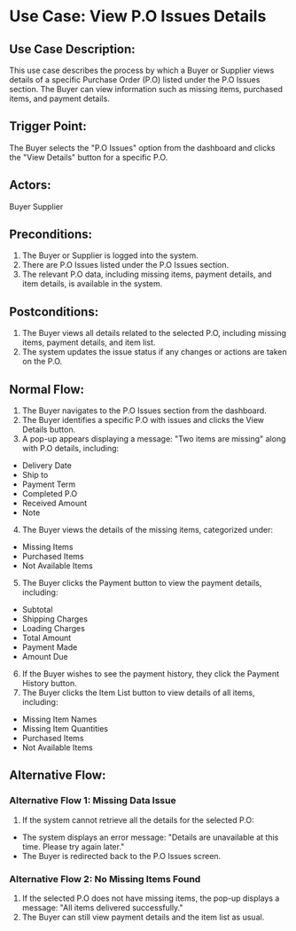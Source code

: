﻿# **Use Case: View P.O Issues Details**
## **Use Case Description:**
This use case describes the process by which a Buyer or Supplier views details of a specific Purchase Order (P.O) listed under the P.O Issues section. The Buyer can view information such as missing items, purchased items, and payment details.
## **Trigger Point:**
The Buyer selects the "P.O Issues" option from the dashboard and clicks the "View Details" button for a specific P.O.
## **Actors:**
Buyer
Supplier
## **Preconditions:**
1. The Buyer or Supplier is logged into the system.
2. There are P.O Issues listed under the P.O Issues section.
3. The relevant P.O data, including missing items, payment details, and item details, is available in the system.
## **Postconditions:**
1. The Buyer views all details related to the selected P.O, including missing items, payment details, and item list.
2. The system updates the issue status if any changes or actions are taken on the P.O.
## **Normal Flow:**
1. The Buyer navigates to the P.O Issues section from the dashboard.
2. The Buyer identifies a specific P.O with issues and clicks the View Details button.
3. A pop-up appears displaying a message: "Two items are missing" along with P.O details, including:
- Delivery Date
- Ship to
- Payment Term
- Completed P.O
- Received Amount
- Note
4. The Buyer views the details of the missing items, categorized under:
- Missing Items
- Purchased Items
- Not Available Items
5. The Buyer clicks the Payment button to view the payment details, including:
- Subtotal
- Shipping Charges
- Loading Charges
- Total Amount
- Payment Made
- Amount Due
6. If the Buyer wishes to see the payment history, they click the Payment History button.
7. The Buyer clicks the Item List button to view details of all items, including:
- Missing Item Names
- Missing Item Quantities
- Purchased Items
- Not Available Items
## **Alternative Flow:**
### **Alternative Flow 1: Missing Data Issue**
1. If the system cannot retrieve all the details for the selected P.O:
- The system displays an error message: "Details are unavailable at this time. Please try again later."
- The Buyer is redirected back to the P.O Issues screen.
### **Alternative Flow 2: No Missing Items Found**
1. If the selected P.O does not have missing items, the pop-up displays a message: "All items delivered successfully."
2. The Buyer can still view payment details and the item list as usual.

